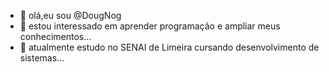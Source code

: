 - 👋 olá,eu sou @DougNog
- 👀 estou interessado em aprender programação e ampliar meus conhecimentos...
- 🌱 atualmente estudo no SENAI de Limeira cursando desenvolvimento de sistemas...
<!---
DougNog/DougNog is a ✨ special ✨ repository because its `README.md` (this file) appears on your GitHub profile.
You can click the Preview link to take a look at your changes.
--->
